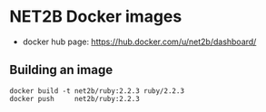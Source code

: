# NET2B Docker images

- docker hub page: https://hub.docker.com/u/net2b/dashboard/

## Building an image

```
docker build -t net2b/ruby:2.2.3 ruby/2.2.3
docker push     net2b/ruby:2.2.3
```

